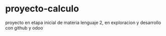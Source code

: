 # proyecto-calculo
proyecto en etapa inicial de materia lenguaje 2, en exploracion y desarrollo con github y odoo
